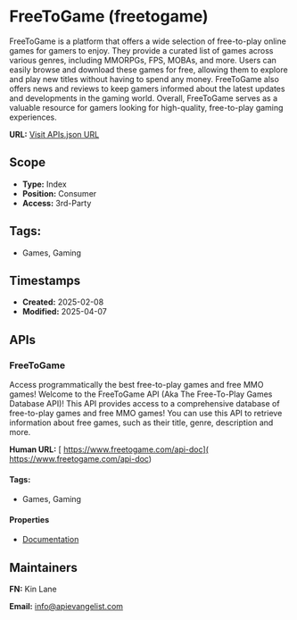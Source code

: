 # FreeToGame (freetogame)
FreeToGame is a platform that offers a wide selection of free-to-play online games for gamers to enjoy. They provide a curated list of games across various genres, including MMORPGs, FPS, MOBAs, and more. Users can easily browse and download these games for free, allowing them to explore and play new titles without having to spend any money. FreeToGame also offers news and reviews to keep gamers informed about the latest updates and developments in the gaming world. Overall, FreeToGame serves as a valuable resource for gamers looking for high-quality, free-to-play gaming experiences.

**URL:** [Visit APIs.json URL](https://raw.githubusercontent.com/api-evangelist/freetogame/refs/heads/main/apis.yml)

## Scope

- **Type:** Index 
- **Position:** Consumer 
- **Access:** 3rd-Party 

## Tags:

 - Games, Gaming

## Timestamps

- **Created:** 2025-02-08 
- **Modified:** 2025-04-07 

## APIs

### FreeToGame
Access programmatically the best free-to-play games and free MMO games! Welcome to the FreeToGame API (Aka The Free-To-Play Games Database API)! This API provides access to a comprehensive database of free-to-play games and free MMO games! You can use this API to retrieve information about free games, such as their title, genre, description and more. 

**Human URL:** [ https://www.freetogame.com/api-doc]( https://www.freetogame.com/api-doc)


#### Tags:

 - Games, Gaming

#### Properties

- [Documentation]( https://www.freetogame.com/api-doc)

## Maintainers

**FN:** Kin Lane

**Email:** info@apievangelist.com

